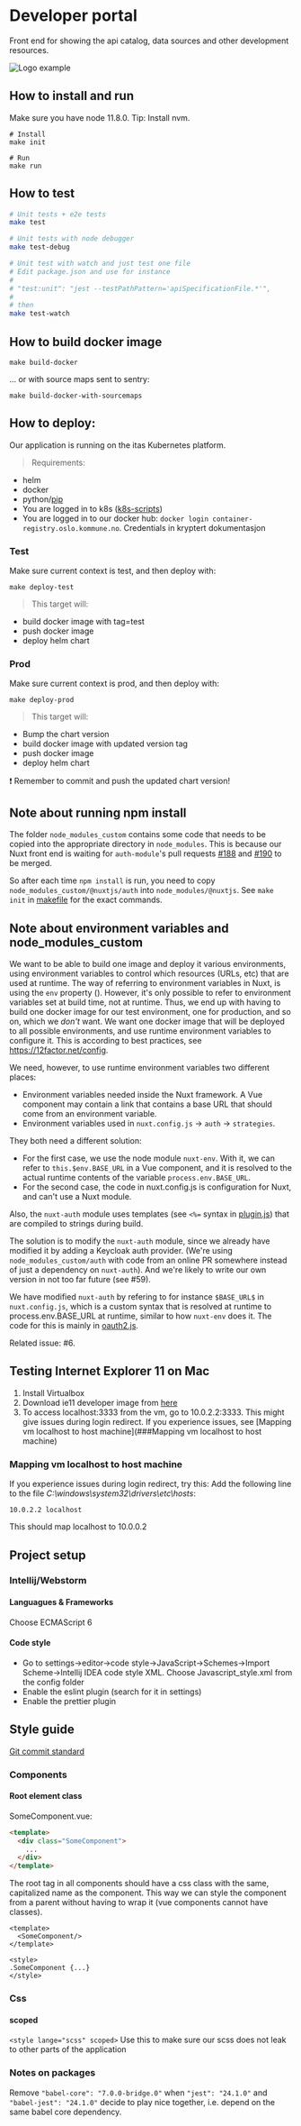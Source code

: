 # Developer portal
Front end for showing the api catalog, data sources and other development resources.

![Logo example](https://raw.githubusercontent.com/eirikbroen/cuem/master/micro.png)

## How to install and run
Make sure you have node 11.8.0. Tip: Install nvm.
```
# Install
make init

# Run
make run
```

## How to test
```bash
# Unit tests + e2e tests
make test

# Unit tests with node debugger
make test-debug

# Unit test with watch and just test one file
# Edit package.json and use for instance
#
# "test:unit": "jest --testPathPattern='apiSpecificationFile.*'",
#
# then
make test-watch 
```

## How to build docker image

```
make build-docker
```
... or with source maps sent to sentry:
```
make build-docker-with-sourcemaps
```
## How to deploy:
Our application is running on the itas Kubernetes platform.
> Requirements:
- helm
- docker
- python/[pip](https://pip.pypa.io/en/stable/installing/)
- You are logged in to k8s ([k8s-scripts](https://github.oslo.kommune.no/plattform/k8s-scripts))
- You are logged in to our docker hub: `docker login container-registry.oslo.kommune.no`. Credentials in kryptert dokumentasjon
### Test
Make sure current context is test, and then deploy with:
```
make deploy-test
```
> This target will:
- build docker image with tag=test
- push docker image
- deploy helm chart

### Prod
Make sure current context is prod, and then deploy with:
```
make deploy-prod
```
> This target will:
- Bump the chart version
- build docker image with updated version tag
- push docker image
- deploy helm chart

:exclamation: Remember to commit and push the updated chart version!

## Note about running npm install

The folder `node_modules_custom` contains some code that needs to be copied into the appropriate directory
in `node_modules`. This is because our Nuxt front end is waiting for `auth-module`'s pull requests
[#188](https://github.com/nuxt-community/auth-module/pull/190) and
[#190](https://github.com/nuxt-community/auth-module/pull/188) to be merged.

So after each time `npm install` is run, you need to copy `node_modules_custom/@nuxtjs/auth` into
`node_modules/@nuxtjs`. See `make init` in [makefile](makefile) for the exact commands.

## Note about environment variables and node_modules_custom
We want to be able to build one image and deploy it various environments, using environment variables
to control which resources (URLs, etc) that are used at runtime. The way of referring to environment variables in Nuxt,
is using the `env` property (). However, it's only possible to refer to environment variables set at build time,
not at runtime. Thus, we end up with having to build one docker image for our test environment, one for production,
and so on, which we _don't_ want. We want one docker image that will be deployed to all possible environments,
and use runtime environment variables to configure it. This is according to best practices, see https://12factor.net/config.

We need, however, to use runtime environment variables two different places:

* Environment variables needed inside the Nuxt framework. A Vue component may contain a link that contains
a base URL that should come from an environment variable.
* Environment variables used in `nuxt.config.js` -> `auth` -> `strategies`.

They both need a different solution:
* For the first case, we use the node module `nuxt-env`. With it, we can refer to `this.$env.BASE_URL` in
a Vue component, and it is resolved to the actual runtime contents of the variable `process.env.BASE_URL`.
* For the second case, the code in nuxt.config.js is configuration for Nuxt, and can't use a Nuxt module.

Also, the `nuxt-auth` module uses templates (see `<%=` syntax in 
[plugin.js](source/node_modules_custom/@nuxtjs/auth/lib/module/plugin.js)) that are compiled to strings during
build.

The solution is to modify the `nuxt-auth` module, since we already have modified it by adding a Keycloak auth
provider. (We're using `node_modules_custom/auth` with code from an online PR somewhere instead of just a
dependency on `nuxt-auth`). And we're likely to write our own version in not too far future (see #59).

We have modified `nuxt-auth` by refering to for instance `$BASE_URL$` in `nuxt.config.js`, which is a custom
syntax that is resolved at runtime to process.env.BASE_URL at runtime, similar to how `nuxt-env` does it. The
code for this is mainly in [oauth2.js](source/node_modules_custom/@nuxtjs/auth/lib/schemes/oauth2.js).

Related issue: #6.

## Testing Internet Explorer 11 on Mac
1. Install Virtualbox
2. Download ie11 developer image from [here](https://developer.microsoft.com/en-us/microsoft-edge/tools/vms/)
3. To access localhost:3333 from the vm, go to 10.0.2.2:3333. This might give issues during login redirect.
If you experience issues, see [Mapping vm localhost to host machine](###Mapping vm localhost to host machine)

### Mapping vm localhost to host machine
If you experience issues during login redirect, try this:
Add the following line to the file *C:\windows\system32\drivers\etc\hosts*:

`10.0.2.2 localhost`

This should map localhost to 10.0.0.2

## Project setup
### Intellij/Webstorm
#### Languagues & Frameworks
Choose ECMAScript 6

#### Code style
* Go to settings->editor->code style->JavaScript->Schemes->Import Scheme->Intellij IDEA code style XML. Choose Javascript_style.xml from the config folder
* Enable the eslint plugin (search for it in settings)
* Enable the prettier plugin

## Style guide
[Git commit standard](https://github.oslo.kommune.no/origodigi/project/blob/master/git-commit-standard.md)
### Components
#### Root element class
SomeComponent.vue:
``` html
<template>
  <div class="SomeComponent">
    ...
  </div>
</template>
```
The root tag in all components should have a css class with the same, capitalized name as the component.
This way we can style the component from a parent without having to wrap it (vue components cannot have classes).
```
<template>
  <SomeComponent/>
</template>

<style>
.SomeComponent {...}
</style>
```

### Css
#### scoped
`<style lange="scss" scoped>`
Use this to make sure our scss does not leak to other parts of the application


### Notes on packages
Remove `"babel-core": "7.0.0-bridge.0"` when `"jest": "24.1.0"` and `"babel-jest": "24.1.0"`
decide to play nice together, i.e. depend on the same babel core dependency.
